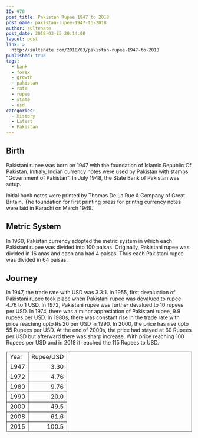 ```yaml
---
ID: 970
post_title: Pakistan Rupee 1947 to 2018
post_name: pakistan-rupee-1947-to-2018
author: sultenate
post_date: 2018-03-25 20:14:00
layout: post
link: >
  http://sultenate.com/2018/03/pakistan-rupee-1947-to-2018
published: true
tags:
  - bank
  - forex
  - growth
  - pakistan
  - rate
  - rupee
  - state
  - usd
categories:
  - History
  - Latest
  - Pakistan
---
```

<div id="outline-container-org1f0adc8" class="outline-2">
<h2 id="org1f0adc8">Birth</h2>
<div id="text-org1f0adc8" class="outline-text-2">

Pakistani rupee was born on 1947 with the foundation of Islamic Republic Of Pakistan. Initialy, Indian currency notes were used by Pakistan with stamps "Government of Pakistan". In July 1948, the State Bank of Pakistan was setup.

Initial bank notes were printed by Thomas De La Rue &amp; Company of Great Britain. The foundation for first printing press for printng currency notes were laid in Karachi on March 1949.

</div>
</div>
<div id="outline-container-org333547b" class="outline-2">
<h2 id="org333547b">Metric System</h2>
<div id="text-org333547b" class="outline-text-2">

In 1960, Pakistan currency adopted the metric system in which each Pakistani rupee was divided into 100 paisas. Originally, Pakistani rupee was divided in 16 anas and each ana had 4 paisas. Thus each Pakistani rupee was divided in 64 paisas.

</div>
</div>
<div id="outline-container-org7578a72" class="outline-2">
<h2 id="org7578a72">Journey</h2>
<div id="text-org7578a72" class="outline-text-2">

In 1947, the trade rate with USD was 3.3:1. In 1955, first devaluation of Pakistani rupee took place when Pakistani rupee was devalued to rupee 4.76 to 1 USD. In 1972, Pakistani rupee was further devalued to 10 rupees per USD. In 1974, there was a minor appreciation of Pakistani rupee, 9.9 rupees per USD. In 1980s, there was constant rise in the trade rate with price reaching upto Rs 20 per USD in 1990. In 2000, the price has rise upto 55 Rupees per USD. At the end of 2000s, the price had stayed at 60 Rupees per USD but afterward there was sharp increase. With price reaching 100 Rupees per USD and in 2018 it reached the 115 Rupees to USD.

<!-- This HTML table template is generated by emacs 25.3.1 -->
<table style="height: 217px;" border="1" width="310">
<tbody>
<tr>
<td align="left" valign="top">Year</td>
<td align="left" valign="top">Rupee/USD</td>
</tr>
<tr>
<td align="left" valign="top">1947</td>
<td style="text-align: right;" align="left" valign="top">3.30</td>
</tr>
<tr>
<td align="left" valign="top">1972</td>
<td style="text-align: right;" align="left" valign="top">4.76</td>
</tr>
<tr>
<td align="left" valign="top">1980</td>
<td style="text-align: right;" align="left" valign="top">9.76</td>
</tr>
<tr>
<td align="left" valign="top">1990</td>
<td style="text-align: right;" align="left" valign="top">20.0</td>
</tr>
<tr>
<td align="left" valign="top">2000</td>
<td style="text-align: right;" align="left" valign="top">49.5</td>
</tr>
<tr>
<td align="left" valign="top">2008</td>
<td style="text-align: right;" align="left" valign="top">61.6</td>
</tr>
<tr>
<td align="left" valign="top">2015</td>
<td style="text-align: right;" align="left" valign="top">100.5</td>
</tr>
<tr>
<td align="left" valign="top">2018</td>
<td style="text-align: right;" align="left" valign="top">115.7</td>
</tr>
</tbody>
</table>
</div>
</div>